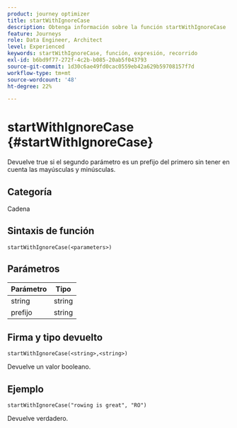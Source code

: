 ```yaml
---
product: journey optimizer
title: startWithIgnoreCase
description: Obtenga información sobre la función startWithIgnoreCase
feature: Journeys
role: Data Engineer, Architect
level: Experienced
keywords: startWithIgnoreCase, función, expresión, recorrido
exl-id: b6bd9f77-272f-4c2b-b085-20ab5f043793
source-git-commit: 1d30c6ae49fd0cac0559eb42a629b59708157f7d
workflow-type: tm+mt
source-wordcount: '48'
ht-degree: 22%

---
```


# startWithIgnoreCase {#startWithIgnoreCase}

Devuelve true si el segundo parámetro es un prefijo del primero sin tener en cuenta las mayúsculas y minúsculas.

## Categoría

Cadena

## Sintaxis de función

`startWithIgnoreCase(<parameters>)`

## Parámetros

| Parámetro | Tipo |
|-------------|--------|
| string | string |
| prefijo | string |

## Firma y tipo devuelto

`startWithIgnoreCase(<string>,<string>)`

Devuelve un valor booleano.

## Ejemplo

`startWithIgnoreCase("rowing is great", "RO")`

Devuelve verdadero.
